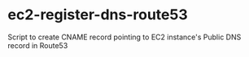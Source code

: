# ec2-register-dns-route53
Script to create CNAME record pointing to EC2 instance's Public DNS record in Route53
